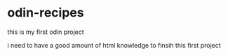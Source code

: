 # odin-recipes
this is my first odin project 
 
i need to have a good amount of html knowledge to finsih this first project
